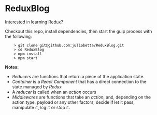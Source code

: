# ReduxBlog

Interested in learning [Redux](https://www.udemy.com/react-redux/)?


Checkout this repo, install dependencies, then start the gulp process with the following:

```
	> git clone git@github.com:juliobetta/ReduxBlog.git
	> cd ReduxBlog
	> npm install
	> npm start
```

**Notes:**
* *Reducers* are functions that return a piece of the application state.
* *Container* is a *React Component* that has a direct connection to the state managed by *Redux*
* A *reducer* is called when an *action* occurs
* *Middlewares* are functions that take an *action*, and, depending on the action type, payload or any other factors, decide if let it pass, manipulate it, log it or stop it.

